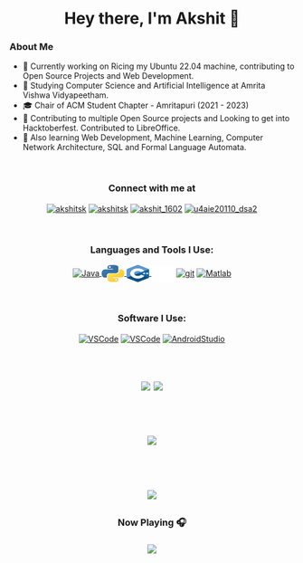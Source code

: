 <h1 align="center"> Hey there, I'm Akshit 👋 </h1>

<!-- <h3 align="center"> <img align = "center" src = "https://komarev.com/ghpvc/?username=4k5h1t"> -->

### About Me 

- 🔭 Currently working on Ricing my Ubuntu 22.04 machine, contributing to Open Source Projects and Web Development.
- 🌱 Studying Computer Science and Artificial Intelligence at Amrita Vishwa Vidyapeetham.
- 🎓 Chair of ACM Student Chapter - Amritapuri (2021 - 2023)
- 👯 Contributing to multiple Open Source projects and Looking to get into Hacktoberfest. Contributed to LibreOffice.
- 🤔 Also learning Web Development, Machine Learning, Computer Network Architecture, SQL and Formal Language Automata.

<br />

<h3 align="center">Connect with me at</h3>
<p align="center">
<!--<a href="https://twitter.com/alby_0n" target="blank"><img align="center" src="https://raw.githubusercontent.com/rahuldkjain/github-profile-readme-generator/master/src/images/icons/Social/twitter.svg" alt="alby_0n" height="30" width="40" /></a> -->
<a href="https://www.linkedin.com/in/akshit-sk/" target="blank"><img align="center" src="https://raw.githubusercontent.com/rahuldkjain/github-profile-readme-generator/master/src/images/icons/Social/linked-in-alt.svg" alt="akshitsk" height="30" width="40" /></a>
<a href="https://kaggle.com/akshitsk" target="blank"><img align="center" src="https://raw.githubusercontent.com/rahuldkjain/github-profile-readme-generator/master/src/images/icons/Social/kaggle.svg" alt="akshitsk" height="30" width="40" /></a>
<a href="https://instagram.com/akshit_1602" target="blank"><img align="center" src="https://raw.githubusercontent.com/rahuldkjain/github-profile-readme-generator/master/src/images/icons/Social/instagram.svg" alt="akshit_1602" height="30" width="40" /></a>
<a href="https://www.hackerrank.com/u4aie20110_dsa2" target="blank"><img align="center" src="https://raw.githubusercontent.com/rahuldkjain/github-profile-readme-generator/master/src/images/icons/Social/hackerrank.svg" alt="u4aie20110_dsa2" height="30" width="40" /></a>
</p>

<br />

<h3 align="center"> Languages and Tools I Use: </h3>

<p align="center">
<a href="https://www.java.org" target="_blank"> <img align="center" alt="Java" height="30" width="40" src="https://user-images.githubusercontent.com/73750950/130800374-c4299348-adf9-4183-9227-c3cf72ab3235.png"/> </a> 
<a href="https://www.python.org" target="_blank"> <img align="center" alt="Python" height="30" width="40" src="https://github.com/Aakarsh-B/trying-repos/blob/master/python-5.svg?raw=true"/> </a> 
<a href="https://www.w3schools.com/cpp/" target="_blank"> <img align="center" alt="C++" height="30" width="40" src="https://github.com/Aakarsh-B/trying-repos/blob/master/c++.png"/> </a> 
<img align="center" alt="GitHub" height="30" width="40" src="https://github.com/Aakarsh-B/trying-repos/blob/master/github.svg" />
<a href="https://git-scm.com/" target="_blank"><img align="center" alt="git" height="30" width="40" src="https://git-scm.com/images/logos/downloads/Git-Icon-1788C.png" /></a> 
<a href="https://in.mathworks.com/products/matlab.html" target="_blank"> <img align="center" alt="Matlab" height="30" width="40" src="https://upload.wikimedia.org/wikipedia/commons/2/21/Matlab_Logo.png"/> </a> 
</p>

<br />  

<h3 align="center">Software I Use: </h3>

<p align="center">
<a href="https://code.visualstudio.com/download" target="_blank"><img align="center" alt="VSCode" width="50px" src="https://cdn.icon-icons.com/icons2/1381/PNG/512/visualstudiocode_93981.png" /></a>
<a href="https://androidstudio.org" target="_blank"><img align="center" alt="VSCode" width="50px" src="https://user-images.githubusercontent.com/73750950/130801100-4b43e223-099b-498a-a764-42a60bbc0977.png" /></a>
<a href="https://androidstudio.org" target="_blank"><img align="center" alt="AndroidStudio" width="50px" src="https://user-images.githubusercontent.com/73750950/130803062-1d1c393d-5821-4cd5-9c5c-02f5eebfa31f.png" /></a>
<br />  
<br />
</p>

</h2>

<h1 align="center">
  
  <img align="center" src="https://github-readme-streak-stats.herokuapp.com?user=4k5h1t&theme=dracula"/>   <img align="center" src="https://github-readme-stats.vercel.app/api/top-langs/?username=4k5h1t&hide=JupyterNotebook"/> <br/>
  <br/>
   
  <img align="center" src="https://github-readme-stats.vercel.app/api?username=4k5h1t&show_icons=true&theme=github_dark"/> <br/>
  <br/>
  
  <img align = "center" src = "https://holopin.io/api/user/board?user=4k5h1t"/>
  <br/>
  
</h1>
  
<h3 align = "center">
Now Playing 🎧  
<br/><br/>
<img align = "center" src = "https://spotify-github-profile.vercel.app/api/view?uid=31fvh56j4lelziiuamq3pswy3roa&cover_image=true&theme=novatorem&bar_color=3d69f0&bar_color_cover=false)](https://github.com/kittinan/spotify-github-profile"/>
<h3/>


